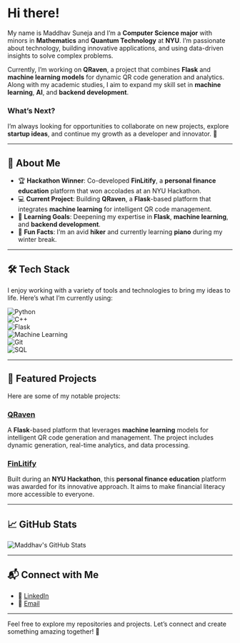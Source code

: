 # Hi there!

My name is Maddhav Suneja and I’m a **Computer Science major** with minors in **Mathematics** and **Quantum Technology** at **NYU**. I’m passionate about technology, building innovative applications, and using data-driven insights to solve complex problems.

Currently, I’m working on **QRaven**, a project that combines **Flask** and **machine learning models** for dynamic QR code generation and analytics. Along with my academic studies, I aim to expand my skill set in **machine learning**, **AI**, and **backend development**.

### What’s Next?
I’m always looking for opportunities to collaborate on new projects, explore **startup ideas**, and continue my growth as a developer and innovator. 🚀

---

## 🚀 About Me
- 🏆 **Hackathon Winner**: Co-developed **FinLitify**, a **personal finance education** platform that won accolades at an NYU Hackathon.  
- 💻 **Current Project**: Building **QRaven**, a **Flask**-based platform that integrates **machine learning** for intelligent QR code management.  
- 🌱 **Learning Goals**: Deepening my expertise in **Flask**, **machine learning**, and **backend development**.  
- 🎹 **Fun Facts**: I’m an avid **hiker** and currently learning **piano** during my winter break.

---

## 🛠️ Tech Stack  
I enjoy working with a variety of tools and technologies to bring my ideas to life. Here’s what I’m currently using:

![Python](https://img.shields.io/badge/-Python-3776AB?logo=python&logoColor=white)  
![C++](https://img.shields.io/badge/-C++-00599C?logo=c%2B%2B&logoColor=white)  
![Flask](https://img.shields.io/badge/-Flask-000000?logo=flask&logoColor=white)  
![Machine Learning](https://img.shields.io/badge/-Machine%20Learning-102230?logo=tensorflow&logoColor=white)  
![Git](https://img.shields.io/badge/-Git-F05032?logo=git&logoColor=white)  
![SQL](https://img.shields.io/badge/-SQL-4479A1?logo=mysql&logoColor=white)  

---

## 🌟 Featured Projects  
Here are some of my notable projects:

### [QRaven](https://github.com/maddii28/qraven)  
A **Flask**-based platform that leverages **machine learning** models for intelligent QR code generation and management. The project includes dynamic generation, real-time analytics, and data processing.

### [FinLitify](https://github.com/maddii28/finlitify)  
Built during an **NYU Hackathon**, this **personal finance education** platform was awarded for its innovative approach. It aims to make financial literacy more accessible to everyone.

---

## 📈 GitHub Stats  
![Maddhav's GitHub Stats](https://github-readme-stats.vercel.app/api?username=maddii28&show_icons=true&theme=light)

---

## 📬 Connect with Me  
- 💼 [LinkedIn](https://linkedin.com/in/maddhav-suneja)  
- 📧 [Email](mailto:ms14565@nyu.edu)  

---

Feel free to explore my repositories and projects. Let’s connect and create something amazing together! 🚀  
